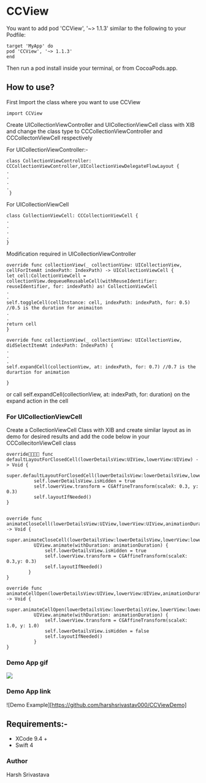 # CCView
You want to add pod 'CCView', '~> 1.1.3' similar to the following to your Podfile:

```
target 'MyApp' do
pod 'CCView', '~> 1.1.3'
end
```

Then run a pod install inside your terminal, or from CocoaPods.app.

## How to use?
First Import the class where you want to use CCView
```
import CCView
```

Create UICollectionViewController and UICollectionViewCell class with XIB and change the class type to CCCollectionViewController and CCCollectonViewCell respectively

For UICollectionViewController:-
```
class CollectionViewController: CCCollectionViewController,UICollectionViewDelegateFlowLayout {
.
.
.
.
 }
```

For UICollectionViewCell
```
class CollectionViewCell: CCCollectionViewCell {
.
.
.
.
}
```

Modification required in UICollectionViewController
```
override func collectionView(_ collectionView: UICollectionView, cellForItemAt indexPath: IndexPath) -> UICollectionViewCell {
let cell:CollectionViewCell = collectionView.dequeueReusableCell(withReuseIdentifier: reuseIdentifier, for: indexPath) as! CollectionViewCell
.
.
self.toggleCell(cellInstance: cell, indexPath: indexPath, for: 0.5) //0.5 is the duration for animaiton
.
.
return cell
}

override func collectionView(_ collectionView: UICollectionView, didSelectItemAt indexPath: IndexPath) {
.
.
.
self.expandCell(collectionView, at: indexPath, for: 0.7) //0.7 is the durartion for animation

}
```

or call self.expandCell(collectionView, at: indexPath, for: duration)  on the expand action in the cell



### For UICollectionViewCell
Create a CollectionViewCell Class with XIB and create similar layout as in demo for desired results  and add the code below in your CCCollecitonViewCell class


```
override func defaultLayoutForClosedCell(lowerDetailsView:UIView,lowerView:UIView) -> Void {
          super.defaultLayoutForClosedCell(lowerDetailsView:lowerDetailsView,lowerView:lowerView)
          self.lowerDetailsView.isHidden = true
          self.lowerView.transform = CGAffineTransform(scaleX: 0.3, y: 0.3)
          self.layoutIfNeeded()
}


override func animateCloseCell(lowerDetailsView:UIView,lowerView:UIView,animationDuration:Double) -> Void {
          super.animateCloseCell(lowerDetailsView:lowerDetailsView,lowerView:lowerView,animationDuration:animationDuration)
          UIView.animate(withDuration: animationDuration) {
              self.lowerDetailsView.isHidden = true
              self.lowerView.transform = CGAffineTransform(scaleX: 0.3,y: 0.3)
              self.layoutIfNeeded()
        }
}

override func animateCellOpen(lowerDetailsView:UIView,lowerView:UIView,animationDuration:Double) -> Void {
          super.animateCellOpen(lowerDetailsView:lowerDetailsView,lowerView:lowerView,animationDuration:animationDuration)
          UIView.animate(withDuration: animationDuration) {
              self.lowerView.transform = CGAffineTransform(scaleX: 1.0, y: 1.0)
              self.lowerDetailsView.isHidden = false
              self.layoutIfNeeded()
          }
}
```

### Demo App gif
![](http://g.recordit.co/x87bJ0jg3e.gif)

### Demo App link
![Demo Example][https://github.com/harshsrivastav000/CCViewDemo]

## Requirements:-
* XCode 9.4 +
* Swift 4


### Author
Harsh Srivastava
